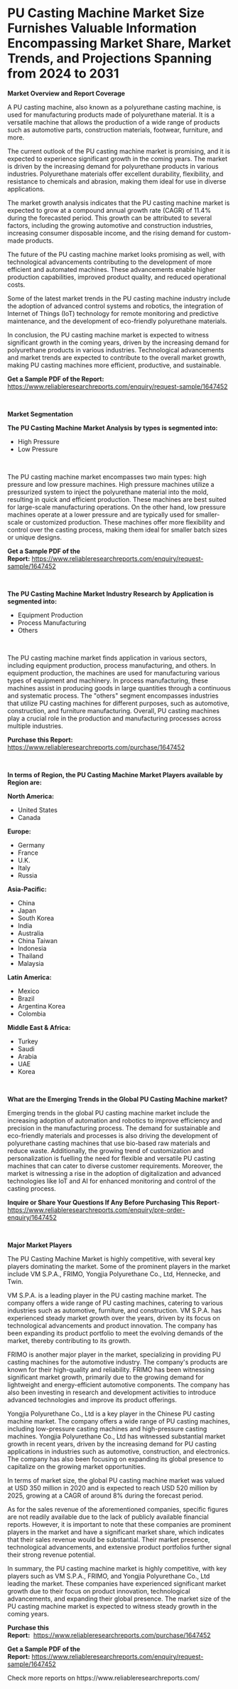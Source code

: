 <p><h1>PU Casting Machine Market Size Furnishes Valuable Information Encompassing Market Share, Market Trends, and Projections Spanning from 2024 to 2031</h1></p><p><strong>Market Overview and Report Coverage</strong></p>
<p><p>A PU casting machine, also known as a polyurethane casting machine, is used for manufacturing products made of polyurethane material. It is a versatile machine that allows the production of a wide range of products such as automotive parts, construction materials, footwear, furniture, and more.</p><p>The current outlook of the PU casting machine market is promising, and it is expected to experience significant growth in the coming years. The market is driven by the increasing demand for polyurethane products in various industries. Polyurethane materials offer excellent durability, flexibility, and resistance to chemicals and abrasion, making them ideal for use in diverse applications.</p><p>The market growth analysis indicates that the PU casting machine market is expected to grow at a compound annual growth rate (CAGR) of 11.4% during the forecasted period. This growth can be attributed to several factors, including the growing automotive and construction industries, increasing consumer disposable income, and the rising demand for custom-made products.</p><p>The future of the PU casting machine market looks promising as well, with technological advancements contributing to the development of more efficient and automated machines. These advancements enable higher production capabilities, improved product quality, and reduced operational costs.</p><p>Some of the latest market trends in the PU casting machine industry include the adoption of advanced control systems and robotics, the integration of Internet of Things (IoT) technology for remote monitoring and predictive maintenance, and the development of eco-friendly polyurethane materials.</p><p>In conclusion, the PU casting machine market is expected to witness significant growth in the coming years, driven by the increasing demand for polyurethane products in various industries. Technological advancements and market trends are expected to contribute to the overall market growth, making PU casting machines more efficient, productive, and sustainable.</p></p>
<p><strong>Get a Sample PDF of the Report:</strong> <a href="https://www.reliableresearchreports.com/enquiry/request-sample/1647452">https://www.reliableresearchreports.com/enquiry/request-sample/1647452</a></p>
<p>&nbsp;</p>
<p><strong>Market Segmentation</strong></p>
<p><strong>The PU Casting Machine Market Analysis by types is segmented into:</strong></p>
<p><ul><li>High Pressure</li><li>Low Pressure</li></ul></p>
<p>&nbsp;</p>
<p><p>The PU casting machine market encompasses two main types: high pressure and low pressure machines. High pressure machines utilize a pressurized system to inject the polyurethane material into the mold, resulting in quick and efficient production. These machines are best suited for large-scale manufacturing operations. On the other hand, low pressure machines operate at a lower pressure and are typically used for smaller-scale or customized production. These machines offer more flexibility and control over the casting process, making them ideal for smaller batch sizes or unique designs.</p></p>
<p><strong>Get a Sample PDF of the Report:</strong>&nbsp;<a href="https://www.reliableresearchreports.com/enquiry/request-sample/1647452">https://www.reliableresearchreports.com/enquiry/request-sample/1647452</a></p>
<p>&nbsp;</p>
<p><strong>The PU Casting Machine Market Industry Research by Application is segmented into:</strong></p>
<p><ul><li>Equipment Production</li><li>Process Manufacturing</li><li>Others</li></ul></p>
<p>&nbsp;</p>
<p><p>The PU casting machine market finds application in various sectors, including equipment production, process manufacturing, and others. In equipment production, the machines are used for manufacturing various types of equipment and machinery. In process manufacturing, these machines assist in producing goods in large quantities through a continuous and systematic process. The "others" segment encompasses industries that utilize PU casting machines for different purposes, such as automotive, construction, and furniture manufacturing. Overall, PU casting machines play a crucial role in the production and manufacturing processes across multiple industries.</p></p>
<p><strong>Purchase this Report:</strong>&nbsp; <a href="https://www.reliableresearchreports.com/purchase/1647452">https://www.reliableresearchreports.com/purchase/1647452</a></p>
<p>&nbsp;</p>
<p><strong>In terms of Region, the PU Casting Machine Market Players available by Region are:</strong></p>
<p>
    <p> <strong> North America: </strong>
        <ul>
            <li>United States</li>
            <li>Canada</li>
        </ul>
        </p> 
    <p> <strong> Europe: </strong>
        <ul>
            <li>Germany</li>
            <li>France</li>
            <li>U.K.</li>
            <li>Italy</li>
            <li>Russia</li>
        </ul>
        </p> 
    <p> <strong> Asia-Pacific: </strong>
        <ul>
            <li>China</li>
            <li>Japan</li>
            <li>South Korea</li>
            <li>India</li>
            <li>Australia</li>
            <li>China Taiwan</li>
            <li>Indonesia</li>
            <li>Thailand</li>
            <li>Malaysia</li>
        </ul>
        </p> 
    <p> <strong> Latin America: </strong>
        <ul>
            <li>Mexico</li>
            <li>Brazil</li>
            <li>Argentina Korea</li>
            <li>Colombia</li>
        </ul>
        </p> 
    <p> <strong> Middle East & Africa: </strong>
        <ul>
            <li>Turkey</li>
            <li>Saudi</li>
            <li>Arabia</li>
            <li>UAE</li>
            <li>Korea</li>
        </ul>
    </p>
    </p>
<p>&nbsp;</p>
<p><strong>What are the Emerging Trends in the Global PU Casting Machine market?</strong></p>
<p><p>Emerging trends in the global PU casting machine market include the increasing adoption of automation and robotics to improve efficiency and precision in the manufacturing process. The demand for sustainable and eco-friendly materials and processes is also driving the development of polyurethane casting machines that use bio-based raw materials and reduce waste. Additionally, the growing trend of customization and personalization is fuelling the need for flexible and versatile PU casting machines that can cater to diverse customer requirements. Moreover, the market is witnessing a rise in the adoption of digitalization and advanced technologies like IoT and AI for enhanced monitoring and control of the casting process.</p></p>
<p><strong>Inquire or Share Your Questions If Any Before Purchasing This Report</strong>- <a href="https://www.reliableresearchreports.com/enquiry/pre-order-enquiry/1647452">https://www.reliableresearchreports.com/enquiry/pre-order-enquiry/1647452</a></p>
<p>&nbsp;</p>
<p><strong>Major Market Players</strong></p>
<p><p>The PU Casting Machine Market is highly competitive, with several key players dominating the market. Some of the prominent players in the market include VM S.P.A., FRIMO, Yongjia Polyurethane Co., Ltd, Hennecke, and Twin. </p><p>VM S.P.A. is a leading player in the PU casting machine market. The company offers a wide range of PU casting machines, catering to various industries such as automotive, furniture, and construction. VM S.P.A. has experienced steady market growth over the years, driven by its focus on technological advancements and product innovation. The company has been expanding its product portfolio to meet the evolving demands of the market, thereby contributing to its growth. </p><p>FRIMO is another major player in the market, specializing in providing PU casting machines for the automotive industry. The company's products are known for their high-quality and reliability. FRIMO has been witnessing significant market growth, primarily due to the growing demand for lightweight and energy-efficient automotive components. The company has also been investing in research and development activities to introduce advanced technologies and improve its product offerings. </p><p>Yongjia Polyurethane Co., Ltd is a key player in the Chinese PU casting machine market. The company offers a wide range of PU casting machines, including low-pressure casting machines and high-pressure casting machines. Yongjia Polyurethane Co., Ltd has witnessed substantial market growth in recent years, driven by the increasing demand for PU casting applications in industries such as automotive, construction, and electronics. The company has also been focusing on expanding its global presence to capitalize on the growing market opportunities.</p><p>In terms of market size, the global PU casting machine market was valued at USD 350 million in 2020 and is expected to reach USD 520 million by 2025, growing at a CAGR of around 8% during the forecast period.</p><p>As for the sales revenue of the aforementioned companies, specific figures are not readily available due to the lack of publicly available financial reports. However, it is important to note that these companies are prominent players in the market and have a significant market share, which indicates that their sales revenue would be substantial. Their market presence, technological advancements, and extensive product portfolios further signal their strong revenue potential. </p><p>In summary, the PU casting machine market is highly competitive, with key players such as VM S.P.A., FRIMO, and Yongjia Polyurethane Co., Ltd leading the market. These companies have experienced significant market growth due to their focus on product innovation, technological advancements, and expanding their global presence. The market size of the PU casting machine market is expected to witness steady growth in the coming years.</p></p>
<p><strong>Purchase this Report:</strong>&nbsp;&nbsp;<a href="https://www.reliableresearchreports.com/purchase/1647452">https://www.reliableresearchreports.com/purchase/1647452</a></p>
<p></p>
<p><strong>Get a Sample PDF of the Report:</strong>&nbsp;<a href="https://www.reliableresearchreports.com/enquiry/request-sample/1647452">https://www.reliableresearchreports.com/enquiry/request-sample/1647452</a></p>
<p>Check more reports on https://www.reliableresearchreports.com/</p>